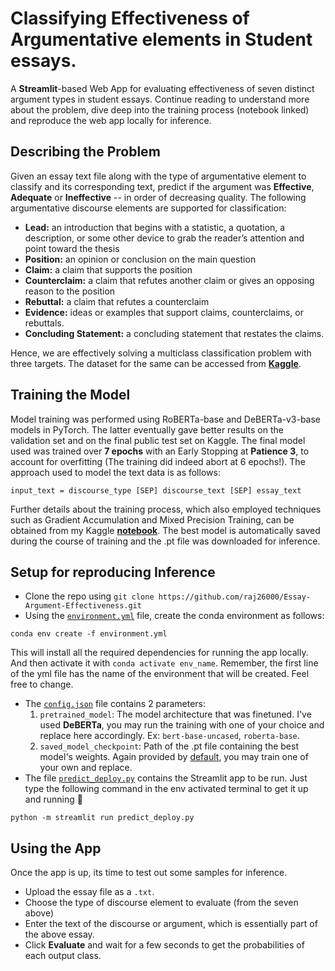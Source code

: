 # Classifying Effectiveness of Argumentative elements in Student essays.
A **Streamlit**-based Web App for evaluating effectiveness of seven distinct argument types in student essays. Continue reading to understand more about the problem, dive deep into the training process (notebook linked) and reproduce the web app locally for inference.

## Describing the Problem
Given an essay text file along with the type of argumentative element to classify and its corresponding text, predict if the argument was **Effective**, **Adequate** or **Ineffective** -- in order of decreasing quality. The following argumentative discourse elements are supported for classification:
- **Lead:**  an introduction that begins with a statistic, a quotation, a description, or some other device to grab the reader’s attention and point toward the thesis
- **Position:** an opinion or conclusion on the main question
- **Claim:** a claim that supports the position
- **Counterclaim:** a claim that refutes another claim or gives an opposing reason to the position
- **Rebuttal:** a claim that refutes a counterclaim
- **Evidence:** ideas or examples that support claims, counterclaims, or rebuttals.
- **Concluding Statement:** a concluding statement that restates the claims.

Hence, we are effectively solving a multiclass classification problem with three targets. The dataset for the same can be accessed from [**Kaggle**](https://www.kaggle.com/competitions/feedback-prize-effectiveness). 

## Training the Model
Model training was performed using RoBERTa-base and DeBERTa-v3-base models in PyTorch. The latter eventually gave better results on the validation set and on the final public test set on Kaggle. The final model used was trained over **7 epochs** with an Early Stopping at **Patience 3**, to account for overfitting (The training did indeed abort at 6 epochs!). The approach used to model the text data is as follows: 
```
input_text = discourse_type [SEP] discourse_text [SEP] essay_text 
```
Further details about the training process, which also employed techniques such as Gradient Accumulation and Mixed Precision Training, can be obtained from my Kaggle 
[**notebook**](https://www.kaggle.com/code/raj26000/pytorch-feedback-deberta-base-training). The best model is automatically saved during the course of training and the .pt file was downloaded for inference. 

## Setup for reproducing Inference
- Clone the repo using `git clone https://github.com/raj26000/Essay-Argument-Effectiveness.git`
- Using the [`environment.yml`](environment.yml) file, create the conda environment as follows:
```
conda env create -f environment.yml
```
This will install all the required dependencies for running the app locally.
And then activate it with `conda activate env_name`. Remember, the first line of the yml file has the name of the environment that will be created. Feel free to change.
- The [`config.json`](config.json) file contains 2 parameters:
	1. `pretrained_model`: The model architecture that was finetuned. I've used **DeBERTa**, you may run the training with one of your choice and replace here accordingly. Ex: 	`bert-base-uncased`, `roberta-base`.
	2. `saved_model_checkpoint`: Path of the .pt file containing the best model's weights. Again provided by [default](saved_model_state_deberta_essay-text.pt), you may train one of your own and replace. 
- The file [`predict_deploy.py`](predict_deploy.py) contains the Streamlit app to be run. Just type the following command in the env activated terminal to get it up and running :rocket:
```
python -m streamlit run predict_deploy.py
```

## Using the App
Once the app is up, its time to test out some samples for inference. 
- Upload the essay file as a `.txt`.
- Choose the type of discourse element to evaluate (from the seven above)
- Enter the text of the discourse or argument, which is essentially part of the above essay.
- Click **Evaluate** and wait for a few seconds to get the probabilities of each output class. 

